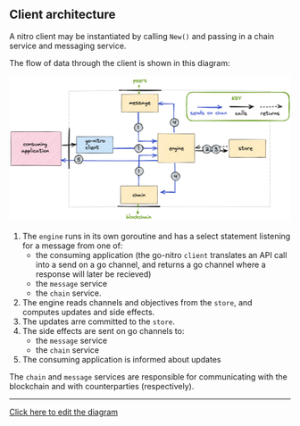 ## Client architecture

A nitro client may be instantiated by calling `New()` and passing in a chain service and messaging service.

The flow of data through the client is shown in this diagram:

![architecture](architecture.png)

1. The `engine` runs in its own goroutine and has a select statement listening for a message from one of:
   - the consuming application (the go-nitro `client` translates an API call into a send on a go channel, and returns a go channel where a response will later be recieved)
   - the `message` service
   - the `chain` service.
2. The engine reads channels and objectives from the `store`, and computes updates and side effects.
3. The updates arre committed to the `store`.
4. The side effects are sent on go channels to:
   - the `message` service
   - the `chain` service
5. The consuming application is informed about updates

The `chain` and `message` services are responsible for communicating with the blockchain and with counterparties (respectively).

---

[Click here to edit the diagram](https://excalidraw.com/#json=boyMvd14JkaqjD3cRSg0s,xnxQRDKynDM-h28-cWq2mA)
